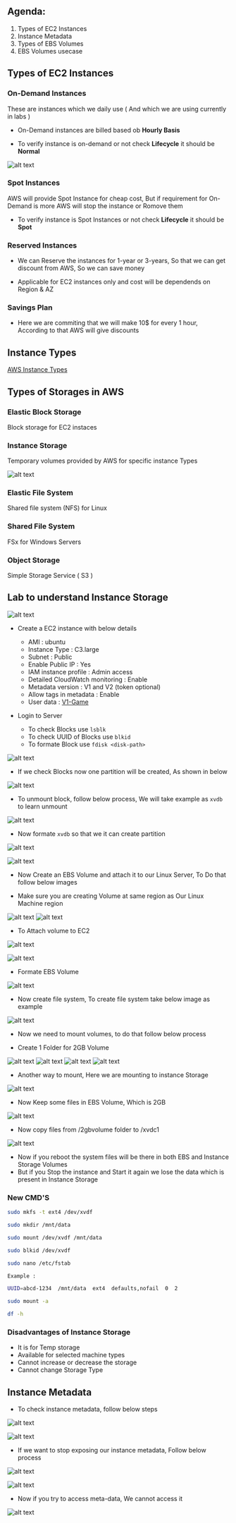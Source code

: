 Agenda:
-------
1. Types of EC2 Instances
2. Instance Metadata
3. Types of EBS Volumes
4. EBS Volumes usecase

## Types of EC2 Instances

### On-Demand Instances

These are instances which we daily use ( And which we are using currently in labs )

* On-Demand instances are billed based ob __Hourly Basis__

* To verify instance is on-demand or not check __Lifecycle__ it should be __Normal__

![alt text](./Images/instance_types_step_01.png)

### Spot Instances

AWS will provide Spot Instance for cheap cost, But if requirement for On-Demand is more AWS will stop the instance or Romove them 

* To verify instance is Spot Instances or not check __Lifecycle__ it should be __Spot__

### Reserved Instances

* We can Reserve the instances for 1-year or 3-years, So that we can get discount from AWS, So we can save money

* Applicable for EC2 instances only and cost will be dependends on Region & AZ

### Savings Plan

* Here we are commiting that we will make 10$ for every 1 hour, According to that AWS will give discounts 

## Instance Types

[AWS Instance Types](https://aws.amazon.com/ec2/instance-types/)


## Types of Storages in AWS

### Elastic Block Storage
Block storage for EC2 instaces
### Instance Storage
Temporary volumes provided by AWS for specific instance Types

![alt text](./Images/aws_instance_storage_01.png)

### Elastic File System
Shared file system (NFS) for Linux

### Shared File System
FSx  for Windows Servers

### Object Storage
Simple Storage Service ( S3 )

## Lab to understand Instance Storage

![alt text](./Images/ebs_volume_creation_07.png)

* Create a EC2 instance with below details
    * AMI : ubuntu
    * Instance Type : C3.large
    * Subnet : Public
    * Enable Public IP : Yes
    * IAM instance profile : Admin access
    * Detailed CloudWatch monitoring : Enable
    * Metadata version : V1 and V2 (token optional)
    * Allow tags in metadata : Enable
    * User data : [V1-Game](https://github.com/Thoyaz/AWS_Notes/blob/master/Scripts/v1-Game.sh)

* Login to Server
    * To check Blocks use `lsblk`
    * To check UUID of Blocks use `blkid`
    * To formate Block use `fdisk <disk-path>`

![alt text](./Images/Formate_disk.png)

* If we check Blocks now one partition will be created, As shown in below

![alt text](./Images/aws_instance_storage_02.png)

* To unmount block, follow below process, We will take example as `xvdb` to learn unmount

![alt text](./Images/aws_instance_storage_03.png)

* Now formate `xvdb` so that we it can create partition

![alt text](./Images/aws_instance_storage_04.png)

![alt text](./Images/aws_instance_storage_05.png)

* Now Create an EBS Volume and attach it to our Linux Server, To Do that follow below images

* Make sure you are creating Volume at same region as Our Linux Machine region

![alt text](./Images/ebs_volume_creation_01.png)
![alt text](./Images/ebs_volume_creation_02.png)

* To Attach volume to EC2

![alt text](./Images/ebs_volume_creation_03.png)

![alt text](./Images/ebs_volume_creation_04.png)

* Formate EBS Volume

![alt text](./Images/ebs_volume_creation_05.png)

* Now create file system, To create file system take below image as example

![alt text](./Images/ebs_volume_creation_06.png)

* Now we need to mount volumes, to do that follow below process

* Create 1 Folder for 2GB Volume

![alt text](./Images/ebs_volume_creation_08.png)
![alt text](./Images/ebs_volume_creation_09.png)
![alt text](./Images/ebs_volume_creation_10.png)
![alt text](./Images/ebs_volume_creation_11.png)

* Another way to mount, Here we are mounting to instance Storage

![alt text](./Images/ebs_volume_creation_12.png)

* Now Keep some files in EBS Volume, Which is 2GB

![alt text](./Images/ebs_volume_creation_13.png)

* Now copy files from /2gbvolume folder to /xvdc1

![alt text](./Images/ebs_volume_creation_14.png)

* Now if you reboot the system files will be there in both EBS and Instance Storage Volumes
* But if you Stop the instance and Start it again we lose the data which is present in Instance Storage

### New CMD'S
```bash
sudo mkfs -t ext4 /dev/xvdf

sudo mkdir /mnt/data

sudo mount /dev/xvdf /mnt/data

sudo blkid /dev/xvdf

sudo nano /etc/fstab

Example :

UUID=abcd-1234  /mnt/data  ext4  defaults,nofail  0  2

sudo mount -a

df -h
```

### Disadvantages of Instance Storage
* It is for Temp storage
* Available for selected machine types
* Cannot increase or decrease the storage
* Cannot change Storage Type

## Instance Metadata

* To check instance metadata, follow below steps

![alt text](./Images/ebs_volume_creation_15.png)

![alt text](./Images/ebs_volume_creation_16.png)

* If we want to stop exposing our instance metadata, Follow below process

![alt text](./Images/ebs_volume_creation_17.png)

![alt text](./Images/ebs_volume_creation_18.png)

* Now if you try to access meta-data, We cannot access it

![alt text](./Images/ebs_volume_creation_19.png)
